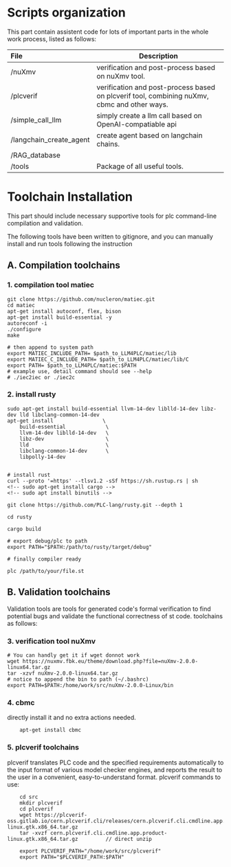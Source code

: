 # Scripts organization

This part contain assistent code for lots of important parts in the whole work process, listed as follows:

| File          | Description |
| :---          | ----------- |
| /nuXmv        | verification and post-process based on nuXmv tool.                     |
| /plcverif     | verification and post-process based on plcverif tool, combining nuXmv, cbmc and other ways.   |
| /simple_call_llm          | simply create a llm call based on OpenAI-compatiable api   |
| /langchain_create_agent   | create agent based on langchain chains.                    |
| /RAG_database             |           |
| /tools        | Package of all useful tools.|

# Toolchain Installation

This part should include necessary supportive tools for plc command-line compilation and validation.

The following tools have been written to gitignore, and you can manually install and run tools following the instruction

## A. Compilation toolchains
### 1. compilation tool matiec
```
git clone https://github.com/nucleron/matiec.git
cd matiec
apt-get install autoconf, flex, bison
apt-get install build-essential -y
autoreconf -i
./configure
make

# then append to system path
export MATIEC_INCLUDE_PATH= $path_to_LLM4PLC/matiec/lib
export MATIEC_C_INCLUDE_PATH= $path_to_LLM4PLC/matiec/lib/C
export PATH= $path_to_LLM4PLC/matiec:$PATH
# example use, detail command should see --help
# ./iec2iec or ./iec2c
```


### 2. install rusty
```
sudo apt-get install build-essential llvm-14-dev liblld-14-dev libz-dev lld libclang-common-14-dev
apt-get install                \
    build-essential             \
    llvm-14-dev liblld-14-dev   \
    libz-dev                    \
    lld                         \
    libclang-common-14-dev      \
    libpolly-14-dev            


# install rust
curl --proto '=https' --tlsv1.2 -sSf https://sh.rustup.rs | sh
<!-- sudo apt-get install cargo -->
<!-- sudo apt install binutils -->

git clone https://github.com/PLC-lang/rusty.git --depth 1

cd rusty

cargo build

# export debug/plc to path
export PATH="$PATH:/path/to/rusty/target/debug"

# finally compiler ready

plc /path/to/your/file.st

```

## B. Validation toolchains
Validation tools are tools for generated code's formal verification to find potential bugs and 
validate the functional correctness of st code. toolchains as follows:

### 3. verification tool nuXmv
```
# You can handly get it if wget donnot work
wget https://nuxmv.fbk.eu/theme/download.php?file=nuXmv-2.0.0-linux64.tar.gz
tar -xzvf nuXmv-2.0.0-linux64.tar.gz
# notice to append the bin to path (~/.bashrc)
export PATH=$PATH:/home/work/src/nuXmv-2.0.0-Linux/bin
```

### 4. cbmc
directly install it and no extra actions needed.
```
    apt-get install cbmc
```       

### 5. plcverif toolchains
plcverif translates PLC code and the specified requirements automatically to the input format 
of various model checker engines, and reports the result to the user in a convenient, 
easy-to-understand format.
plcverif commands to use:
```
    cd src
    mkdir plcverif
    cd plcverif
    wget https://plcverif-oss.gitlab.io/cern.plcverif.cli/releases/cern.plcverif.cli.cmdline.app.product-linux.gtk.x86_64.tar.gz
    tar -xvzf cern.plcverif.cli.cmdline.app.product-linux.gtk.x86_64.tar.gz         // direct unzip

    export PLCVERIF_PATH="/home/work/src/plcverif"
    export PATH="$PLCVERIF_PATH:$PATH"
```



